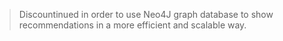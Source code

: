 > Discountinued in order to use Neo4J graph database to show recommendations in a more efficient and scalable way.

